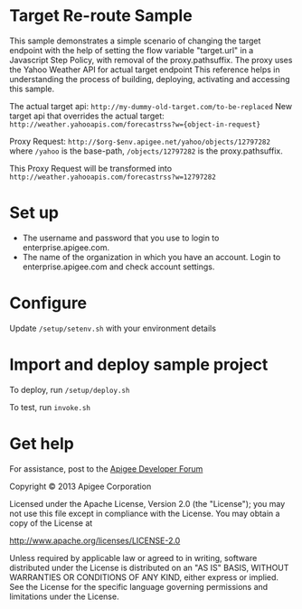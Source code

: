 # Target Re-route Sample

This sample demonstrates a simple scenario of changing the target endpoint
with the help of setting the flow variable "target.url" in a Javascript Step Policy,
with removal of the proxy.pathsuffix. The proxy uses the Yahoo Weather API for actual
target endpoint This reference helps in understanding the process of building,
deploying, activating and accessing this sample.

The actual target api: `http://my-dummy-old-target.com/to-be-replaced`
New target api that overrides the actual target: `http://weather.yahooapis.com/forecastrss?w={object-in-request}`

Proxy Request: `http://$org-$env.apigee.net/yahoo/objects/12797282` 
where `/yahoo` is the base-path, `/objects/12797282` is the proxy.pathsuffix.

This Proxy Request will be transformed into `http://weather.yahooapis.com/forecastrss?w=12797282`

# Set up

* The username and password that you use to login to enterprise.apigee.com.
* The name of the organization in which you have an account. Login to 
  enterprise.apigee.com and check account settings.

# Configure 

Update `/setup/setenv.sh` with your environment details

# Import and deploy sample project

To deploy, run `/setup/deploy.sh`

To test, run `invoke.sh`

# Get help

For assistance, post to the [Apigee Developer Forum](http://support.apigee.com)

Copyright © 2013 Apigee Corporation

Licensed under the Apache License, Version 2.0 (the "License"); you may not use
this file except in compliance with the License. You may obtain a copy
of the License at

http://www.apache.org/licenses/LICENSE-2.0

Unless required by applicable law or agreed to in writing, software
distributed under the License is distributed on an "AS IS" BASIS,
WITHOUT WARRANTIES OR CONDITIONS OF ANY KIND, either express or implied.
See the License for the specific language governing permissions and
limitations under the License.
